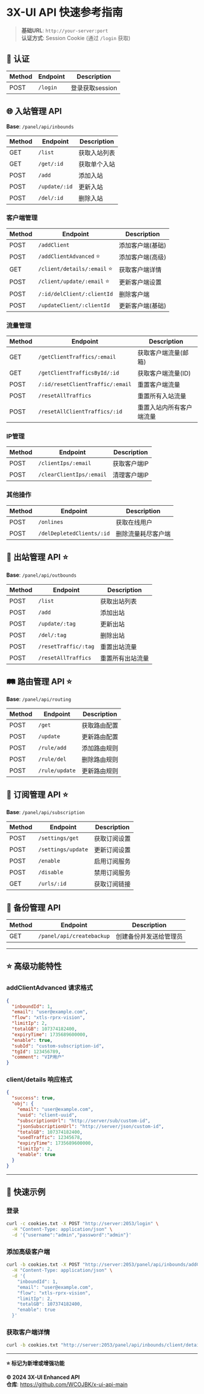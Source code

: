# 3X-UI API 快速参考指南

> **基础URL**: `http://your-server:port`  
> **认证方式**: Session Cookie (通过 `/login` 获取)

## 🔐 认证

| Method | Endpoint | Description |
|--------|----------|-------------|
| POST   | `/login` | 登录获取session |

## 🌐 入站管理 API

**Base**: `/panel/api/inbounds`

| Method | Endpoint | Description |
|--------|----------|-------------|
| GET    | `/list` | 获取入站列表 |
| GET    | `/get/:id` | 获取单个入站 |
| POST   | `/add` | 添加入站 |
| POST   | `/update/:id` | 更新入站 |
| POST   | `/del/:id` | 删除入站 |

### 客户端管理

| Method | Endpoint | Description |
|--------|----------|-------------|
| POST   | `/addClient` | 添加客户端(基础) |
| POST   | `/addClientAdvanced` ⭐ | 添加客户端(高级) |
| GET    | `/client/details/:email` ⭐ | 获取客户端详情 |
| POST   | `/client/update/:email` ⭐ | 更新客户端设置 |
| POST   | `/:id/delClient/:clientId` | 删除客户端 |
| POST   | `/updateClient/:clientId` | 更新客户端(基础) |

### 流量管理

| Method | Endpoint | Description |
|--------|----------|-------------|
| GET    | `/getClientTraffics/:email` | 获取客户端流量(邮箱) |
| GET    | `/getClientTrafficsById/:id` | 获取客户端流量(ID) |
| POST   | `/:id/resetClientTraffic/:email` | 重置客户端流量 |
| POST   | `/resetAllTraffics` | 重置所有入站流量 |
| POST   | `/resetAllClientTraffics/:id` | 重置入站内所有客户端流量 |

### IP管理

| Method | Endpoint | Description |
|--------|----------|-------------|
| POST   | `/clientIps/:email` | 获取客户端IP |
| POST   | `/clearClientIps/:email` | 清理客户端IP |

### 其他操作

| Method | Endpoint | Description |
|--------|----------|-------------|
| POST   | `/onlines` | 获取在线用户 |
| POST   | `/delDepletedClients/:id` | 删除流量耗尽客户端 |

## 🚀 出站管理 API ⭐

**Base**: `/panel/api/outbounds`

| Method | Endpoint | Description |
|--------|----------|-------------|
| POST   | `/list` | 获取出站列表 |
| POST   | `/add` | 添加出站 |
| POST   | `/update/:tag` | 更新出站 |
| POST   | `/del/:tag` | 删除出站 |
| POST   | `/resetTraffic/:tag` | 重置出站流量 |
| POST   | `/resetAllTraffics` | 重置所有出站流量 |

## 🛤️ 路由管理 API ⭐

**Base**: `/panel/api/routing`

| Method | Endpoint | Description |
|--------|----------|-------------|
| POST   | `/get` | 获取路由配置 |
| POST   | `/update` | 更新路由配置 |
| POST   | `/rule/add` | 添加路由规则 |
| POST   | `/rule/del` | 删除路由规则 |
| POST   | `/rule/update` | 更新路由规则 |

## 📡 订阅管理 API ⭐

**Base**: `/panel/api/subscription`

| Method | Endpoint | Description |
|--------|----------|-------------|
| POST   | `/settings/get` | 获取订阅设置 |
| POST   | `/settings/update` | 更新订阅设置 |
| POST   | `/enable` | 启用订阅服务 |
| POST   | `/disable` | 禁用订阅服务 |
| GET    | `/urls/:id` | 获取订阅链接 |

## 🎯 备份管理 API

| Method | Endpoint | Description |
|--------|----------|-------------|
| GET    | `/panel/api/createbackup` | 创建备份并发送给管理员 |

---

## ⭐ 高级功能特性

### addClientAdvanced 请求格式
```json
{
  "inboundId": 1,
  "email": "user@example.com",
  "flow": "xtls-rprx-vision",
  "limitIp": 2,
  "totalGB": 107374182400,
  "expiryTime": 1735689600000,
  "enable": true,
  "subId": "custom-subscription-id",
  "tgId": 123456789,
  "comment": "VIP用户"
}
```

### client/details 响应格式
```json
{
  "success": true,
  "obj": {
    "email": "user@example.com",
    "uuid": "client-uuid",
    "subscriptionUrl": "http://server/sub/custom-id",
    "jsonSubscriptionUrl": "http://server/json/custom-id",
    "totalGB": 107374182400,
    "usedTraffic": 12345678,
    "expiryTime": 1735689600000,
    "limitIp": 2,
    "enable": true
  }
}
```

---

## 🔧 快速示例

### 登录
```bash
curl -c cookies.txt -X POST "http://server:2053/login" \
  -H "Content-Type: application/json" \
  -d '{"username":"admin","password":"admin"}'
```

### 添加高级客户端
```bash
curl -b cookies.txt -X POST "http://server:2053/panel/api/inbounds/addClientAdvanced" \
  -H "Content-Type: application/json" \
  -d '{
    "inboundId": 1,
    "email": "user@example.com",
    "flow": "xtls-rprx-vision",
    "limitIp": 2,
    "totalGB": 107374182400,
    "enable": true
  }'
```

### 获取客户端详情
```bash
curl -b cookies.txt "http://server:2053/panel/api/inbounds/client/details/user@example.com"
```

---

**⭐ 标记为新增或增强功能**

**© 2024 3X-UI Enhanced API**  
**仓库**: https://github.com/WCOJBK/x-ui-api-main
